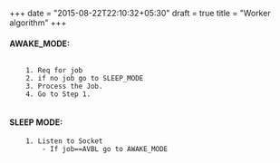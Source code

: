 +++
date = "2015-08-22T22:10:32+05:30"
draft = true
title = "Worker algorithm"
+++


#### AWAKE_MODE:

````

    1. Req for job
    2. if no job go to SLEEP_MODE
    3. Process the Job.
    4. Go to Step 1.
    
````
#### SLEEP MODE:

````
    1. Listen to Socket
        - If job==AVBL go to AWAKE_MODE
```` 

